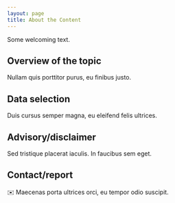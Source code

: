 ```yaml
---
layout: page
title: About the Content
---
```


Some welcoming text.

## Overview of the topic
Nullam quis porttitor purus, eu finibus justo.

## Data selection
Duis cursus semper magna, eu eleifend felis ultrices.

## Advisory/disclaimer
Sed tristique placerat iaculis. In faucibus sem eget.

## Contact/report
✉️ Maecenas porta ultrices orci, eu tempor odio suscipit.
